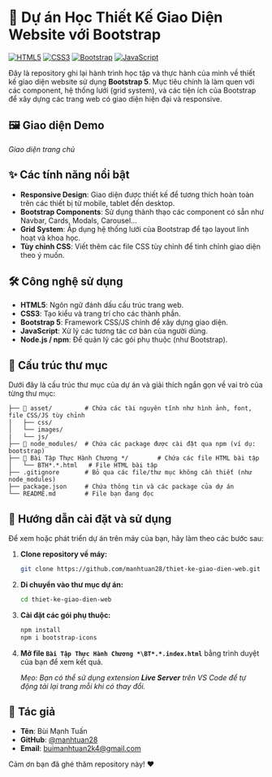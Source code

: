 # 🚀 Dự án Học Thiết Kế Giao Diện Website với Bootstrap

[![HTML5](https://img.shields.io/badge/HTML5-E34F26?style=for-the-badge&logo=html5&logoColor=white)](https://developer.mozilla.org/en-US/docs/Web/HTML)
[![CSS3](https://img.shields.io/badge/CSS3-1572B6?style=for-the-badge&logo=css3&logoColor=white)](https://developer.mozilla.org/en-US/docs/Web/CSS)
[![Bootstrap](https://img.shields.io/badge/Bootstrap-7952B3?style=for-the-badge&logo=bootstrap&logoColor=white)](https://getbootstrap.com/)
[![JavaScript](https://img.shields.io/badge/JavaScript-F7DF1E?style=for-the-badge&logo=javascript&logoColor=black)](https://developer.mozilla.org/en-US/docs/Web/JavaScript)

Đây là repository ghi lại hành trình học tập và thực hành của mình về thiết kế giao diện website sử dụng **Bootstrap 5**. Mục tiêu chính là làm quen với các component, hệ thống lưới (grid system), và các tiện ích của Bootstrap để xây dựng các trang web có giao diện hiện đại và responsive.

## 🖼️ Giao diện Demo

*Giao diện trang chủ*

## ✨ Các tính năng nổi bật

- **Responsive Design**: Giao diện được thiết kế để tương thích hoàn toàn trên các thiết bị từ mobile, tablet đến desktop.
- **Bootstrap Components**: Sử dụng thành thạo các component có sẵn như Navbar, Cards, Modals, Carousel...
- **Grid System**: Áp dụng hệ thống lưới của Bootstrap để tạo layout linh hoạt và khoa học.
- **Tùy chỉnh CSS**: Viết thêm các file CSS tùy chỉnh để tinh chỉnh giao diện theo ý muốn.

## 🛠️ Công nghệ sử dụng

- **HTML5**: Ngôn ngữ đánh dấu cấu trúc trang web.
- **CSS3**: Tạo kiểu và trang trí cho các thành phần.
- **Bootstrap 5**: Framework CSS/JS chính để xây dựng giao diện.
- **JavaScript**: Xử lý các tương tác cơ bản của người dùng.
- **Node.js / npm**: Để quản lý các gói phụ thuộc (như Bootstrap).

## 📂 Cấu trúc thư mục

Dưới đây là cấu trúc thư mục của dự án và giải thích ngắn gọn về vai trò của từng thư mục:

```
├── 📁 asset/         # Chứa các tài nguyên tĩnh như hình ảnh, font, file CSS/JS tùy chỉnh
│   ├── css/
│   └── images/
|   └── js/
├── 📁 node_modules/  # Chứa các package được cài đặt qua npm (ví dụ: bootstrap)
├── 📁 Bài Tập Thực Hành Chương */        # Chứa các file HTML bài tập
│   └── BTH*.*.html   # File HTML bài tập
├── .gitignore       # Bỏ qua các file/thư mục không cần thiết (như node_modules)
├── package.json     # Chứa thông tin và các package của dự án
└── README.md        # File bạn đang đọc
```

## 🚀 Hướng dẫn cài đặt và sử dụng

Để xem hoặc phát triển dự án trên máy của bạn, hãy làm theo các bước sau:

1.  **Clone repository về máy:**
    ```bash
    git clone https://github.com/manhtuan28/thiet-ke-giao-dien-web.git
    ```

2.  **Di chuyển vào thư mục dự án:**
    ```bash
    cd thiet-ke-giao-dien-web
    ```

3.  **Cài đặt các gói phụ thuộc:**
    ```bash
    npm install
    npm i bootstrap-icons
    ```

4.  **Mở file `Bài Tập Thực Hành Chương *\BT*.*.index.html`** bằng trình duyệt của bạn để xem kết quả.

    *Mẹo: Bạn có thể sử dụng extension **Live Server** trên VS Code để tự động tải lại trang mỗi khi có thay đổi.*

## 👤 Tác giả

* **Tên**: Bùi Mạnh Tuấn
* **GitHub**: [@manhtuan28](https://github.com/manhtuan28/])
* **Email**: buimanhtuan2k4@gmail.com

Cảm ơn bạn đã ghé thăm repository này! ❤️